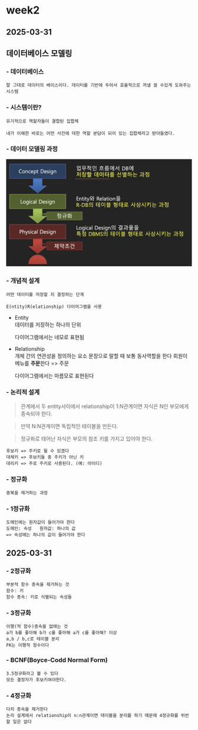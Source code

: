 # week2
## 2025-03-31
## 데이터베이스 모델링
### - 데이터베이스
    말 그대로 데이터의 베이스이다. 데이터를 기반에 두어서 효율적으로 꺼낼 쓸 수있게 도와주는 시스템
### - 시스템이란?
    유기적으로 역할자들이 결합된 집합체

    내가 이해한 바로는 어떤 사건에 대한 역할 분담이 되어 있는 집합체라고 받아들였다.
   
### - 데이터 모델링 과정
![alt text](image.png)
   
### - 개념적 설계
    어떤 데이터를 저장할 지 결정하는 단계

    E(ntity)R(elationship) 다이어그램을 사용

* Entity   
    데이터를 저장하는 하나의 단위   

    다이어그램에서는 네모로 표현됨

* Relationship   
    개체 간의 연관성을 정의하는 요소
    문장으로 말할 때 보통 동사역할을 한다
    회원이 메뉴를 **주문**한다 => 주문   

    다이어그램에서는 마름모로 표현된다
### - 논리적 설계

> 관계에서 두 entity사이에서 relationship이 1:N관계이면 자식은 N인 부모에게 종속되야 한다.   

> 만약 N:N관계이면 독립적인 테이블을 만든다.
   
> 정규화로 태어난 자식은 부모의 참조 키를 가지고 있어야 한다.   

    후보키 => 주키로 될 수 있겠다
    대체키 => 후보키들 중 주키가 아닌 키
    대리키 => 주로 주키로 사용된다. (예: 아이디)
### - 정규화
    중복을 제거하는 과정

### - 1정규화
    도메인에는 원자값이 들어가야 한다  
    도메인: 속성   원자값: 하나의 값
    => 속성에는 하나의 값이 들어가야 한다
## 2025-03-31
### - 2정규화
    부분적 함수 종속을 제거하는 것
    함수: 키
    함수 종속: 키로 식별되는 속성들
### - 3정규화
    이행(적 함수)종속을 없애는 것
    a가 b를 좋아해 b가 c를 좋아해 a가 c를 좋아해? 이상
    a,b / b,c로 테이블 분리
    FK는 이행적 함수이다
### - BCNF(Boyce-Codd Normal Form)
    3.5정규화라고 볼 수 있다
    모든 결정자가 후보키여야한다.
### - 4정규화
    다치 종속을 제거한다
    논리 설계에서 relationship이 n:n관계이면 테이블을 분리를 하기 때문에 4정규화를 위반할 일은 없다
